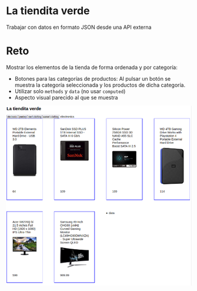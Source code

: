 # La tiendita verde

Trabajar con datos en formato JSON desde una API externa

# Reto

Mostrar los elementos de la tienda de forma ordenada y por categoría:

- Botones para las categorías de productos: Al pulsar un botón se muestra la categoría seleccionada y los productos de dicha categoría.
- Utilizar solo `methods` y `data` (no usar `computed`)
- Aspecto visual parecido al que se muestra

![](assets/reto-1.png)
